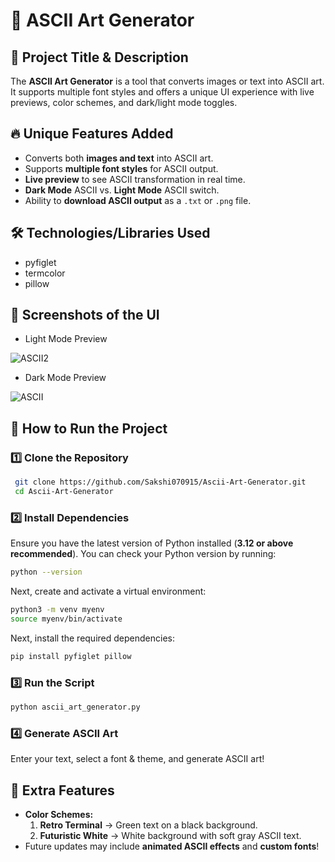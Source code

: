 # 🎨 ASCII Art Generator

## 📌 Project Title & Description
The **ASCII Art Generator** is a tool that converts images or text into ASCII art. It supports multiple font styles and offers a unique UI experience with live previews, color schemes, and dark/light mode toggles.

## 🔥 Unique Features Added
- Converts both **images and text** into ASCII art.
- Supports **multiple font styles** for ASCII output.
- **Live preview** to see ASCII transformation in real time.
- **Dark Mode** ASCII vs. **Light Mode** ASCII switch.
- Ability to **download ASCII output** as a `.txt` or `.png` file.

## 🛠 Technologies/Libraries Used
- pyfiglet
- termcolor 
- pillow
## 🎨 Screenshots of the UI
- Light Mode Preview

![ASCII2](https://github.com/user-attachments/assets/758a9302-4e2f-4934-91ef-cce3c7269966)

- Dark Mode Preview

![ASCII](https://github.com/user-attachments/assets/28c6395d-680e-4db0-b6ad-fc7b2941b475)


## 🚀 How to Run the Project
### 1️⃣ Clone the Repository
```sh
 git clone https://github.com/Sakshi070915/Ascii-Art-Generator.git
 cd Ascii-Art-Generator
```

### 2️⃣ Install Dependencies
Ensure you have the latest version of Python installed (**3.12 or above recommended**). You can check your Python version by running:

```sh
python --version
```
Next, create and activate a virtual environment:

```sh
python3 -m venv myenv
source myenv/bin/activate
```
Next, install the required dependencies:

```sh
pip install pyfiglet pillow
```

### 3️⃣ Run the Script
```sh
python ascii_art_generator.py
```

### 4️⃣ Generate ASCII Art
Enter your text, select a font & theme, and generate ASCII art!


## 🤖 Extra Features
- **Color Schemes:**
  1. **Retro Terminal** → Green text on a black background.
  2. **Futuristic White** → White background with soft gray ASCII text.
- Future updates may include **animated ASCII effects** and **custom fonts**!

